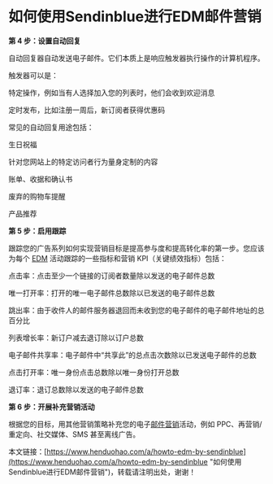 # 如何使用Sendinblue进行EDM邮件营销



**第 4 步：设置自动回复**

自动回复器自动发送电子邮件。它们本质上是响应触发器执行操作的计算机程序。

触发器可以是：

特定操作，例如当有人选择加入您的列表时，他们会收到欢迎消息

定时发布，比如注册一周后，新订阅者获得优惠码

常见的自动回复用途包括：

生日祝福

针对您网站上的特定访问者行为量身定制的内容

账单、收据和确认书

废弃的购物车提醒

产品推荐




**第 5 步：启用跟踪**

跟踪您的广告系列如何实现营销目标是提高参与度和提高转化率的第一步。您应该为每个 [EDM](https://www.henduohao.com/tag/edm "EDM 是 Email Direct Marketing 的缩写，即电子邮件营销，简称为邮件营销。") 活动跟踪的一些指标和营销 KPI（关键绩效指标）包括：

点击率：点击至少一个链接的订阅者数量除以发送的电子邮件总数

唯一打开率：打开的唯一电子邮件总数除以已发送的电子邮件总数

跳出率：由于收件人的邮件服务器退回而未收到您的电子邮件的电子邮件地址的总百分比

列表增长率：新订户减去退订除以订户总数

电子邮件共享率：电子邮件中“共享此”的总点击次数除以已发送电子邮件的总数

点击打开率：唯一身份点击总数除以唯一身份打开总数

退订率：退订总数除以发送的电子邮件总数




**第 6 步：开展补充营销活动**

根据您的目标，用其他营销策略补充您的电子[邮件营销](https://www.henduohao.com/tag/email-marketing "EDM营销（Email Direct Marketing）也即：Email营销、电子邮件营销。EDM有多种用途，可以发送电子广告、产品信息、销售信息、市场调查、市场推广活动信息等。")活动，例如 PPC、再营销/重定向、社交媒体、SMS 甚至离线广告。

本文链接：[https://www.henduohao.com/a/howto-edm-by-sendinblue](https://www.henduohao.com/a/howto-edm-by-sendinblue "如何使用Sendinblue进行EDM邮件营销")，转载请注明出处，谢谢！